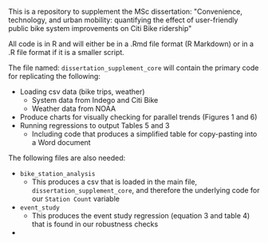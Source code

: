 This is a repository to supplement the MSc dissertation: "Convenience, technology, and urban mobility: quantifying the effect of user-friendly public bike system improvements on Citi Bike ridership"

All code is in R and will either be in a .Rmd file format (R Markdown) or in a .R file format if it is a smaller script.

The file named: `dissertation_supplement_core` will contain the primary code for replicating the following:
* Loading csv data (bike trips, weather)
  * System data from Indego and Citi Bike
  * Weather data from NOAA     
* Produce charts for visually checking for parallel trends (Figures 1 and 6)
* Running regressions to output Tables 5 and 3
  * Including code that produces a simplified table for copy-pasting into a Word document

The following files are also needed:
* `bike_station_analysis`
  * This produces a csv that is loaded in the main file, `dissertation_supplement_core`, and therefore the underlying code for our `Station Count` variable
* `event_study`
  * This produces the event study regression (equation 3 and table 4) that is found in our robustness checks
*
